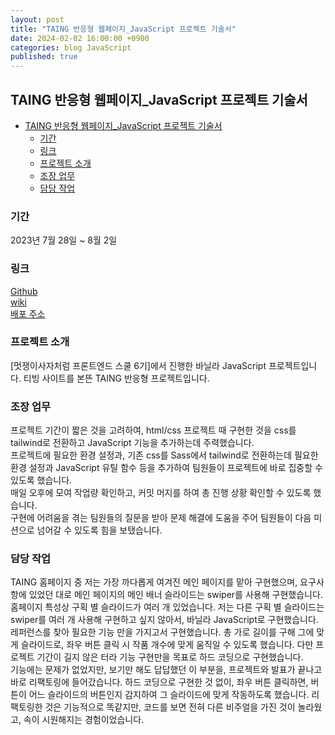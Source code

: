 ```yaml
---
layout: post
title: "TAING 반응형 웹페이지_JavaScript 프로젝트 기술서"
date: 2024-02-02 16:00:00 +0900
categories: blog JavaScript
published: true
---
```


## TAING 반응형 웹페이지\_JavaScript 프로젝트 기술서

- [TAING 반응형 웹페이지\_JavaScript 프로젝트 기술서](#taing-반응형-웹페이지_javascript-프로젝트-기술서)
  - [기간](#기간)
  - [링크](#링크)
  - [프로젝트 소개](#프로젝트-소개)
  - [조장 업무](#조장-업무)
  - [담당 작업](#담당-작업)

### 기간

2023년 7월 28일 ~ 8월 2일

### 링크

[Github][]  
[wiki][]  
[배포 주소][]

### 프로젝트 소개

[멋쟁이사자처럼 프론트엔드 스쿨 6기]에서 진행한 바닐라 JavaScript 프로젝트입니다. 티빙 사이트를 본뜬 TAING 반응형 프로젝트입니다.

### 조장 업무

프로젝트 기간이 짧은 것을 고려하여, html/css 프로젝트 때 구현한 것을 css를 tailwind로 전환하고 JavaScript 기능을 추가하는데 주력했습니다.  
프로젝트에 필요한 환경 설정과, 기존 css를 Sass에서 tailwind로 전환하는데 필요한 환경 설정과 JavaScript 유틸 함수 등을 추가하여 팀원들이 프로젝트에 바로 집중할 수 있도록 했습니다.  
매일 오후에 모여 작업량 확인하고, 커밋 머지를 하여 총 진행 상황 확인할 수 있도록 했습니다.  
구현에 어려움을 겪는 팀원들의 질문을 받아 문제 해결에 도움을 주어 팀원들이 다음 미션으로 넘어갈 수 있도록 힘을 보탰습니다.

### 담당 작업

TAING 홈페이지 중 저는 가장 까다롭게 여겨진 메인 페이지를 맡아 구현했으며, 요구사항에 있었던 대로 메인 페이지의 메인 배너 슬라이드는 swiper를 사용해 구현했습니다.  
홈페이지 특성상 구획 별 슬라이드가 여러 개 있었습니다. 저는 다른 구획 별 슬라이드는 swiper를 여러 개 사용해 구현하고 싶지 않아서, 바닐라 JavaScript로 구현했습니다. 레퍼런스를 찾아 필요한 기능 만을 가지고서 구현했습니다. 총 가로 길이를 구해 그에 맞게 슬라이드로, 좌우 버튼 클릭 시 작품 개수에 맞게 움직일 수 있도록 했습니다. 다만 프로젝트 기간이 길지 않은 터라 기능 구현만을 목표로 하드 코딩으로 구현했습니다.  
기능에는 문제가 없었지만, 보기만 해도 답답했던 이 부분을, 프로젝트와 발표가 끝나고 바로 리팩토링에 들어갔습니다. 하드 코딩으로 구현한 것 없이, 좌우 버튼 클릭하면, 버튼이 어느 슬라이드의 버튼인지 감지하여 그 슬라이드에 맞게 작동하도록 했습니다. 리팩토링한 것은 기능적으로 똑같지만, 코드를 보면 전혀 다른 비주얼을 가진 것이 놀라웠고, 속이 시원해지는 경험이었습니다.

[Github]: https://github.com/javascript-project-3/project-JS-3
[배포 주소]: https://javascript-project-3.github.io/project-JS-3/
[wiki]: https://github.com/javascript-project-3/project-JS-3/wiki
